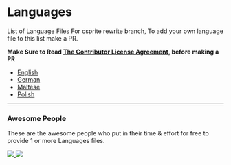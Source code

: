 # Languages
List of Language Files For csprite rewrite branch, To add your own language file to this list make a PR.

**Make Sure to Read [The Contributor License Agreement](https://github.com/csprite/.github/blob/master/CLA.md), before making a PR**

- [English](./english.json?raw=true)
- [German](./german.json?raw=true)
- [Maltese](./maltese.json?raw=true)
- [Polish](./polish.json?raw=true)

---
### Awesome People
These are the awesome people who put in their time & effort for free to provide 1 or more Languages files.

<a href="https://github.com/csprite/languages/graphs/contributors">
  <img src="https://contributors-img.firebaseapp.com/image?repo=csprite/languages&max=10000" />
</a>
<a href="https://github.com/csprite/languages/graphs/contributors">
  <img src="https://contributors-img.firebaseapp.com/image?repo=csprite/languages&max=1" />
</a>
